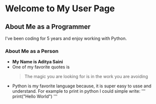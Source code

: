 # Welcome to My User Page

## About Me as a Programmer
I've been coding for 5 years and enjoy working with Python.

### About Me as a Person
- **My Name is Aditya Saini**	
- One of my favorite quotes is
  > The magic you are looking for is in the work you are avoiding
- Python is my favorite language because, it is super easy to usse and understand. For example to print in python I could simple write:
   '''
   print("Hello World")
   '''
